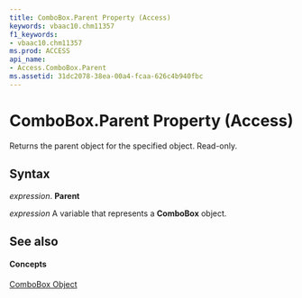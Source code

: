 ```yaml
---
title: ComboBox.Parent Property (Access)
keywords: vbaac10.chm11357
f1_keywords:
- vbaac10.chm11357
ms.prod: ACCESS
api_name:
- Access.ComboBox.Parent
ms.assetid: 31dc2078-38ea-00a4-fcaa-626c4b940fbc
---
```



# ComboBox.Parent Property (Access)

Returns the parent object for the specified object. Read-only.


## Syntax

 _expression_. **Parent**

 _expression_ A variable that represents a **ComboBox** object.


## See also


#### Concepts


[ComboBox Object](combobox-object-access.md)

